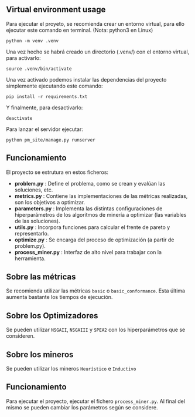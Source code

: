 ## Virtual environment usage

Para ejecutar el proyeto, se recomienda crear un entorno virtual, para ello ejecutar este comando en terminal.
(Nota: python3 en Linux)

```
python -m venv .venv
```

Una vez hecho se habrá creado un directorio (.venv/) con el entorno virtual, para activarlo:

```
source .venv/bin/activate
```

Una vez activado podemos instalar las dependencias del proyecto simplemente ejecutando este comando:

```
pip install -r requirements.txt
```

Y finalmente, para desactivarlo:

```
deactivate
```

Para lanzar el servidor ejecutar:

```
python pm_site/manage.py runserver
```

## Funcionamiento
El proyecto se estrutura en estos ficheros:

- **problem.py** : Define el problema, como se crean y evalúan las soluciones, etc.
- **metrics.py** : Contiene las implementaciones de las métricas realizadas, son los objetivos a optimizar.
- **parameters.py** : Implementa las distintas configuraciones de hiperparámetros de los algoritmos de minería a optimizar (las variables de las soluciones).
- **utils.py** : Incorpora funciones para calcular el frente de pareto y representarlo.
- **optimize.py** : Se encarga del proceso de optimización (a partir de problem.py).
- **process_miner.py** : Interfaz de alto nivel para trabajar con la herramienta.

## Sobre las métricas
Se recomienda utilizar las métricas `basic` o `basic_conformance`. Esta última aumenta bastante los tiempos de ejecución.

## Sobre los Optimizadores
Se pueden utilizar `NSGAII`, `NSGAIII` y `SPEA2` con los hiperparámetros que se consideren.

## Sobre los mineros
Se pueden utilizar los mineros `Heurístico` e `Inductivo`

## Funcionamiento
Para ejecutar el proyecto, ejecutar el fichero `process_miner.py`. Al final del mismo se pueden cambiar los parámetros según se considere. 